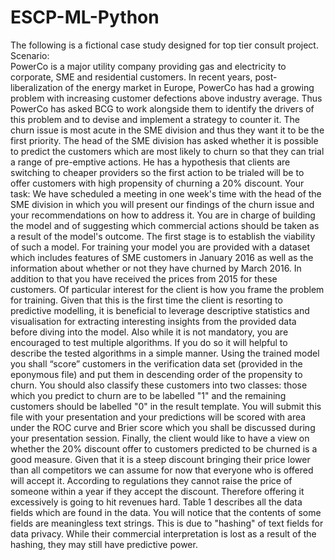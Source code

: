 # ESCP-ML-Python
The following is a fictional case study designed for top tier consult project.
\
Scenario: \
PowerCo is a major utility company providing gas and electricity to corporate, SME and residential customers. In recent years, post-liberalization of the energy market in Europe, PowerCo has had a growing problem with increasing customer defections above industry average. Thus PowerCo has asked BCG to work alongside them to identify the drivers of this problem and to devise and implement a strategy to counter it. The churn issue is most acute in the SME division and thus they want it to be the first priority.
The head of the SME division has asked whether it is possible to predict the customers which are most likely to churn so that they can trial a range of pre-emptive actions. He has a hypothesis that clients are switching to cheaper providers so the first action to be trialed will be to offer customers with high propensity of churning a 20% discount.
Your task:
We have scheduled a meeting in one week's time with the head of the SME division in which you will present our findings of the churn issue and your recommendations on how to address it.
You are in charge of building the model and of suggesting which commercial actions should be taken as a result of the model's outcome.
The first stage is to establish the viability of such a model. For training your model you are provided with a dataset which includes features of SME customers in January 2016 as well as the information about whether or not they have churned by March 2016. In addition to that you have received the prices from 2015 for these customers. Of particular interest for the client is how you frame the problem for training.
Given that this is the first time the client is resorting to predictive modelling, it is beneficial to leverage descriptive statistics and visualisation for extracting interesting insights from the provided data before diving into the model. Also while it is not mandatory, you are encouraged to test multiple algorithms. If you do so it will helpful to describe the tested algorithms in a simple manner.
Using the trained model you shall “score” customers in the verification data set (provided in the eponymous file) and put them in descending order of the propensity to churn. You should also classify these customers into two classes: those which you predict to churn are to be labelled "1" and the remaining customers should be labelled "0" in the result template. You will submit this file with your presentation and your predictions will be scored with area under the ROC curve and Brier score which you shall be discussed during your presentation session.
Finally, the client would like to have a view on whether the 20% discount offer to customers predicted to be churned is a good measure. Given that it is a steep discount bringing their price lower than all competitors we can assume for now that everyone who is offered will accept it. According to regulations they cannot raise the price of someone within a year if they accept the discount. Therefore offering it excessively is going to hit revenues hard.
Table 1 describes all the data fields which are found in the data. You will notice that the contents of some fields are meaningless text strings. This is due to "hashing" of text fields for data privacy. While their commercial interpretation is lost as a result of the hashing, they may still have predictive power.
